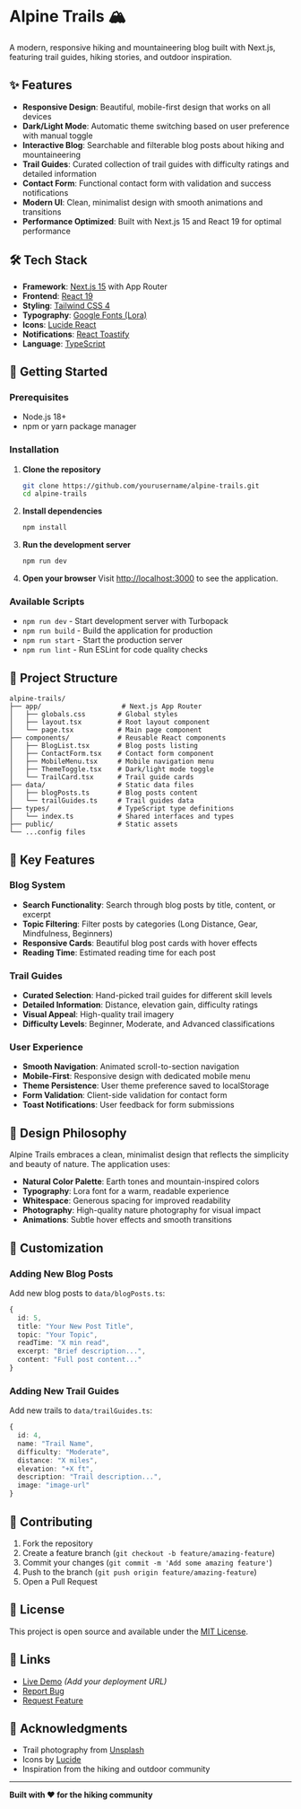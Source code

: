 # Alpine Trails 🏔️

A modern, responsive hiking and mountaineering blog built with Next.js, featuring trail guides, hiking stories, and outdoor inspiration.

## ✨ Features

- **Responsive Design**: Beautiful, mobile-first design that works on all devices
- **Dark/Light Mode**: Automatic theme switching based on user preference with manual toggle
- **Interactive Blog**: Searchable and filterable blog posts about hiking and mountaineering
- **Trail Guides**: Curated collection of trail guides with difficulty ratings and detailed information
- **Contact Form**: Functional contact form with validation and success notifications
- **Modern UI**: Clean, minimalist design with smooth animations and transitions
- **Performance Optimized**: Built with Next.js 15 and React 19 for optimal performance

## 🛠️ Tech Stack

- **Framework**: [Next.js 15](https://nextjs.org/) with App Router
- **Frontend**: [React 19](https://react.dev/)
- **Styling**: [Tailwind CSS 4](https://tailwindcss.com/)
- **Typography**: [Google Fonts (Lora)](https://fonts.google.com/specimen/Lora)
- **Icons**: [Lucide React](https://lucide.dev/)
- **Notifications**: [React Toastify](https://fkhadra.github.io/react-toastify/)
- **Language**: [TypeScript](https://www.typescriptlang.org/)

## 🚀 Getting Started

### Prerequisites

- Node.js 18+
- npm or yarn package manager

### Installation

1. **Clone the repository**

   ```bash
   git clone https://github.com/yourusername/alpine-trails.git
   cd alpine-trails
   ```

2. **Install dependencies**

   ```bash
   npm install
   ```

3. **Run the development server**

   ```bash
   npm run dev
   ```

4. **Open your browser**
   Visit [http://localhost:3000](http://localhost:3000) to see the application.

### Available Scripts

- `npm run dev` - Start development server with Turbopack
- `npm run build` - Build the application for production
- `npm run start` - Start the production server
- `npm run lint` - Run ESLint for code quality checks

## 📁 Project Structure

```
alpine-trails/
├── app/                    # Next.js App Router
│   ├── globals.css        # Global styles
│   ├── layout.tsx         # Root layout component
│   └── page.tsx           # Main page component
├── components/            # Reusable React components
│   ├── BlogList.tsx       # Blog posts listing
│   ├── ContactForm.tsx    # Contact form component
│   ├── MobileMenu.tsx     # Mobile navigation menu
│   ├── ThemeToggle.tsx    # Dark/light mode toggle
│   └── TrailCard.tsx      # Trail guide cards
├── data/                  # Static data files
│   ├── blogPosts.ts       # Blog posts content
│   └── trailGuides.ts     # Trail guides data
├── types/                 # TypeScript type definitions
│   └── index.ts           # Shared interfaces and types
├── public/                # Static assets
└── ...config files
```

## 🎯 Key Features

### Blog System

- **Search Functionality**: Search through blog posts by title, content, or excerpt
- **Topic Filtering**: Filter posts by categories (Long Distance, Gear, Mindfulness, Beginners)
- **Responsive Cards**: Beautiful blog post cards with hover effects
- **Reading Time**: Estimated reading time for each post

### Trail Guides

- **Curated Selection**: Hand-picked trail guides for different skill levels
- **Detailed Information**: Distance, elevation gain, difficulty ratings
- **Visual Appeal**: High-quality trail imagery
- **Difficulty Levels**: Beginner, Moderate, and Advanced classifications

### User Experience

- **Smooth Navigation**: Animated scroll-to-section navigation
- **Mobile-First**: Responsive design with dedicated mobile menu
- **Theme Persistence**: User theme preference saved to localStorage
- **Form Validation**: Client-side validation for contact form
- **Toast Notifications**: User feedback for form submissions

## 🎨 Design Philosophy

Alpine Trails embraces a clean, minimalist design that reflects the simplicity and beauty of nature. The application uses:

- **Natural Color Palette**: Earth tones and mountain-inspired colors
- **Typography**: Lora font for a warm, readable experience
- **Whitespace**: Generous spacing for improved readability
- **Photography**: High-quality nature photography for visual impact
- **Animations**: Subtle hover effects and smooth transitions

## 🔧 Customization

### Adding New Blog Posts

Add new blog posts to `data/blogPosts.ts`:

```typescript
{
  id: 5,
  title: "Your New Post Title",
  topic: "Your Topic",
  readTime: "X min read",
  excerpt: "Brief description...",
  content: "Full post content..."
}
```

### Adding New Trail Guides

Add new trails to `data/trailGuides.ts`:

```typescript
{
  id: 4,
  name: "Trail Name",
  difficulty: "Moderate",
  distance: "X miles",
  elevation: "+X ft",
  description: "Trail description...",
  image: "image-url"
}
```

## 🤝 Contributing

1. Fork the repository
2. Create a feature branch (`git checkout -b feature/amazing-feature`)
3. Commit your changes (`git commit -m 'Add some amazing feature'`)
4. Push to the branch (`git push origin feature/amazing-feature`)
5. Open a Pull Request

## 📝 License

This project is open source and available under the [MIT License](LICENSE).

## 🔗 Links

- [Live Demo](https://your-deployed-app.vercel.app) _(Add your deployment URL)_
- [Report Bug](https://github.com/yourusername/alpine-trails/issues)
- [Request Feature](https://github.com/yourusername/alpine-trails/issues)

## 🙏 Acknowledgments

- Trail photography from [Unsplash](https://unsplash.com/)
- Icons by [Lucide](https://lucide.dev/)
- Inspiration from the hiking and outdoor community

---

**Built with ❤️ for the hiking community**
